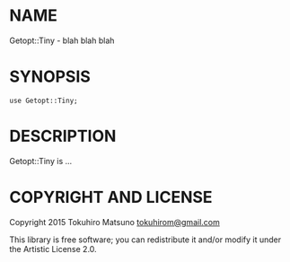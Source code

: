 NAME
====

Getopt::Tiny - blah blah blah

SYNOPSIS
========

    use Getopt::Tiny;

DESCRIPTION
===========

Getopt::Tiny is ...

COPYRIGHT AND LICENSE
=====================

Copyright 2015 Tokuhiro Matsuno <tokuhirom@gmail.com>

This library is free software; you can redistribute it and/or modify it under the Artistic License 2.0.
